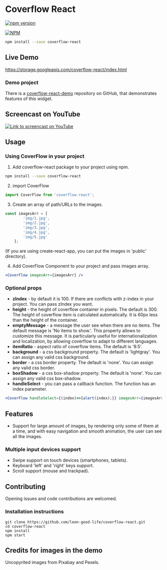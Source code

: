 # Coverflow React


[![npm version](https://badge.fury.io/js/coverflow-react.svg)](http://badge.fury.io/js/coverflow-react)

[![NPM](https://nodei.co/npm/coverflow-react.png)](https://nodei.co/npm/coverflow-react/)

```bash
npm install --save coverflow-react
```

## Live Demo
https://storage.googleapis.com/coverflow-react/index.html

### Demo project
There is a [coverflow-react-demo](https://github.com/leon-good-life/coverflow-react-demo) repository on GitHub, that demonstrates features of this widget.

## Screencast on YouTube
[![Link to screencast on YouTube](https://raw.githubusercontent.com/leon-good-life/coverflow-react/master/youtube-screenshot.png)](https://www.youtube.com/watch?v=PpykYaLD4vI)

## Usage
### Using CoverFlow in your project
1. Add coverflow-react package to your project using npm.
```bash
npm install --save coverflow-react
```

2. import CoverFlow
```javascript
import CoverFlow from 'coverflow-react';
```

3. Create an array of path/URLs to the images.
```javascript
const imagesArr = [
        'img/1.jpg',
        'img/2.jpg',
        'img/3.jpg',
        'img/4.jpg',
        'img/5.jpg'
    ];
```
(If you are using create-react-app, you can put the images in 'public' directory).

4. Add CoverFlow Component to your project and pass images array.
```jsx
<CoverFlow imagesArr={imagesArr} />
```



### Optional props
* **zIndex** - by default it is 100. If there are conflicts with z-index in your project. You can pass zIndex you want.
* **height** - the height of coverflow container in pixels. The default is 300. The height of coverflow item is calculated automatically. It is 60px less than the height of the container.
* **emptyMessage** - a message the user see when there are no items. The default message is 'No items to show.'. This property allows to customize this message. It is particularly useful for internationalization and localization, by allowing coverflow to adapt to different languages.
* **itemRatio** - aspect ratio of coverflow items. The default is '8:5'.
* **background** - a css background property. The default is 'lightgray'. You can assign any valid css background.
* **border** - a css border property. The default is 'none'. You can assign any valid css border.
* **boxShadow** - a css box-shadow property. The default is 'none'. You can assign any valid css box-shadow.
* **handleSelect** - you can pass a callback function. The function has an index parameter.
```jsx
<CoverFlow handleSelect={(index)=>{alert(index);}} imagesArr={imagesArr} />
```

## Features
* Support for large amount of images, by rendering only some of them at a time, and with easy navigation and smooth animation, the user can see all the images.
### Multiple input devices support
* Swipe support on touch devices (smartphones, tablets).
* Keyboard 'left' and 'right' keys support.
* Scroll support (mouse and trackpad).

## Contributing
Opening issues and code contributions are welcomed.
### Installation instructions


    git clone https://github.com/leon-good-life/coverflow-react.git
    cd coverflow-react
    npm install
    npm start
    
    
## Credits for images in the demo
Uncopyrited images from Pixabay and Pexels.
